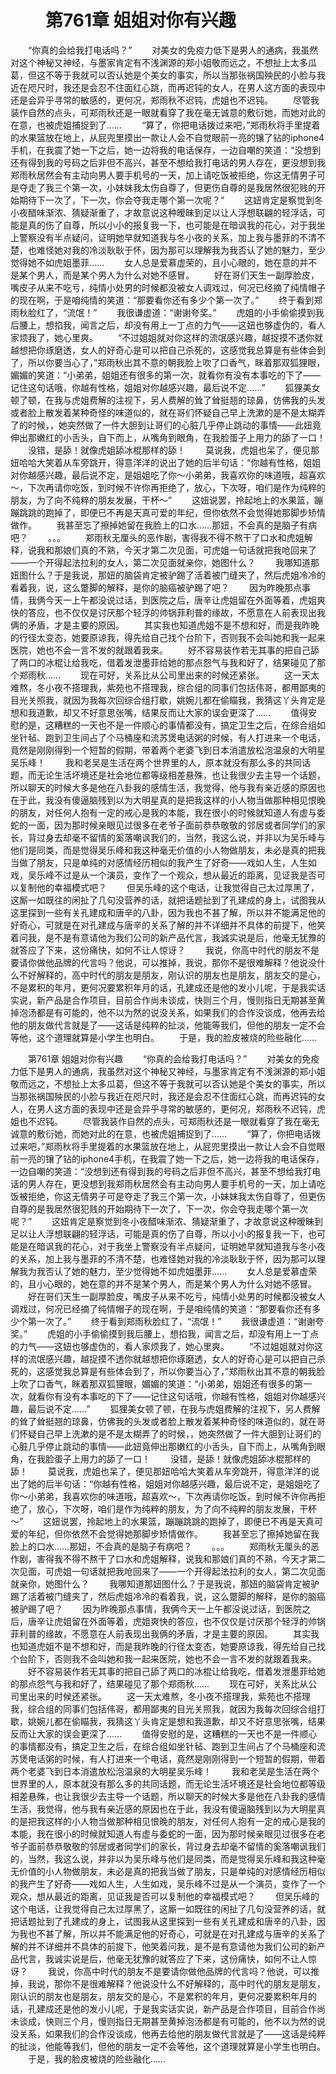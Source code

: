 # 　　第761章 姐姐对你有兴趣
　　“你真的会给我打电话吗？”
　　对美女的免疫力低下是男人的通病，我虽然对这个神秘又神经，与墨家肯定有不浅渊源的郑小姐敬而远之，不想扯上太多瓜葛，但这不等于我就可以否认她是个美女的事实，所以当那张祸国殃民的小脸与我近在咫尺时，我还是会忍不住面红心跳，而再迟钝的女人，在男人这方面的表现中还是会异乎寻常的敏感的，更何况，郑雨秋不迟钝，虎姐也不迟钝。
　　尽管我装作自然的点头，可郑雨秋还是一眼就看穿了我在毫无诚意的敷衍她，而她对此的在意，也被虎姐捕捉到了……
　　“算了，你把电话拨过来吧，”郑雨秋将手里提着的水果篮放在地上，从屁兜里摸出一款让人会不自觉眼前一亮的镶了钻的iphone4手机，在我震了她一下之后，她一边将我的电话保存，一边自嘲的笑道：“没想到还有得到我的号码之后非但不高兴，甚至不想给我打电话的男人存在，更没想到我郑雨秋居然会有主动向男人要手机号的一天，加上请吃饭被拒绝，你这无情男子可是夺走了我三个第一次，小妹妹我太伤自尊了，但更伤自尊的是我居然很犯贱的开始期待下一次了，下一次，你会夺我走哪个第一次呢？”
　　这妞肯定是察觉到冬小夜醋味渐浓、猜疑渐重了，才故意说这种暧昧到足以让人浮想联翩的轻浮话，可能是真的伤了自尊，所以小小的报复我一下，也可能是在暗讽我的花心，对于我坐上警察没有半点疑问，证明她早就知道我与冬小夜的关系，加上我与墨菲的不清不楚，也难怪她对我的冷淡耿耿于怀，因为那可以理解我为我否认了她的魅力，至少觉得她不如虎姐墨菲……
　　女人总是爱慕虚荣的，且小心眼的，她在意的并不是某个男人，而是某个男人为什么对她不感冒。
　　好在哥们天生一副厚脸皮，嘴皮子从来不吃亏，纯情小处男的时候都没被女人调戏过，何况已经摘了纯情帽子的现在啊，于是咱纯情的笑道：“那要看你还有多少个第一次了。”
　　终于看到郑雨秋脸红了，“流氓！”
　　我很谦虚道：“谢谢夸奖。”
　　虎姐的小手偷偷摸到我后腰上，想掐我，闻言之后，却没有用上一丁点的力气——这妞也够虚伪的，看人家烦我了，她心里爽。
　　“不过姐姐就对你这样的流氓感兴趣，越捉摸不透你就越想把你琢磨透，女人的好奇心是可以把自己杀死的，这感觉我总算是有些体会到了，所以你要当心了，”郑雨秋出其不意的朝我脸上吹了口香气，眯着那双狐狸眼，媚媚的笑道：“小弟弟，姐姐还有很多的第一次，就看你有没有本事吃的下了——记住这句话哦，你越有性格，姐姐对你越感兴趣，最后说不定……”
　　狐狸美女顿了顿，在我与虎姐费解的注视下，另人费解的耸了耸挺翘的琼鼻，仿佛我的头发或者脸上散发着某种奇怪的味道似的，就在哥们怀疑自己早上洗漱的是不是太糊弄了的时候，，她突然做了一件大胆到让哥们的心脏几乎停止跳动的事情——此妞竟伸出那嫩红的小舌头，自下而上，从嘴角到眼角，在我脸蛋子上用力的舔了一口！
　　没错，是舔！就像虎姐舔冰棍那样的舔！
　　莫说我，虎姐也呆了，便见那妞哈哈大笑着从车旁跳开，得意洋洋的说出了她的后半句话：“你越有性格，姐姐对你越感兴趣，最后说不定，是姐姐吃了你～小弟弟，我喜欢你的味道哦，超喜欢～，下次再请你吃饭，到时候不许你再拒绝了，放心，下次呀，咱们是作为纯粹的朋友，为了向不纯粹的朋友发展，干杯～”
　　这妞说罢，拎起地上的水果篮，蹦蹦跳跳的跑掉了，即便已不再是天真可爱的年纪，但你依然不会觉得她那脚步矫情做作。
　　我甚至忘了擦掉她留在我脸上的口水……那妞，不会真的是脑子有病吧？
　　。。。
　　郑雨秋无厘头的恶作剧，害得我不得不熬干了口水和虎姐解释，说我和那娘们真的不熟，今天才第二次见面，可虎姐一句话就把我呛回来了——一个开得起法拉利的女人，第二次见面就亲你，她图什么？
　　我哪知道那妞图什么？于是我说，那妞的脑袋肯定被驴踢了活着被门缝夹了，然后虎姐冷冷的看着我，说，这么蹩脚的解释，是你的脑癌被驴踢了吧？
　　因为昨晚那点事情，我俩今天一上午都没说过话，到医院之后，唐辛让虎姐留在外面等着，虎姐爽快的答应，也不仅仅是讨厌那个轻浮的帅锅菲利普的缘故，不愿意在人前表现出我俩的矛盾，才是主要的原因。
　　其实我也知道虎姐不是不想和好，而是我昨晚的行径太变态，她要原谅我，得先给自己找个台阶下，否则我不会叫她和我一起来医院，她也不会一言不发的就跟着我来。
　　好不容易装作若无其事的把自己舔了两口的冰棍让给我吃，借着发泄墨菲给她的那点怨气与我和好了，结果碰见了那个郑雨秋……
　　现在可好，关系比从公司里出来的时候还紧张。
　　这一天太难熬，冬小夜不搭理我，紫苑也不搭理我，综合组的同事们包括伟哥，都用鄙夷的目光关照我，就因为我每次回综合组打歇，姚婉儿都在偷瞄我，我猜这丫头肯定是想和我道歉，却又不好意思张嘴，结果反而让大家的误会更深了……
　　值得安慰的是，这糟糕的一天也不是一件顺心的事情都没有，搞定卫生之后，在综合组如坐针毡、跑到卫生间占了个马桶座和流苏煲电话粥的时候，有人打进来一个电话，竟然是刚刚得到一个短暂的假期，带着两个老婆飞到日本消遣放松泡温泉的大明星吴乐峰！
　　我和老吴是生活在两个世界里的人，原本就没有那么多的共同话题，而无论生活坏境还是社会地位都等级相差悬殊，也让我很少去主导一个话题，所以聊天的时候大多是他在八卦我的感情生活，我觉得，他与我有亲近感的原因也在于此，我没有傻逼脑残到以为大明星真的是把我这样的小人物当做那种相见恨晚的朋友，对任何人抱有一定的戒心是我的本能，我在很小的时候就知道人有虚与委蛇的一面，因为那时候亲眼见过很多在老爷子面前恭恭敬敬的邻居或者同学们的家长，背过身去却毫不留情的奚落嘲讽我们的，当然，我这么说，并非以为吴乐峰与他们是同类，而是觉得吴乐峰和我这种毫无价值的小人物做朋友，未必是真的把我当做了朋友，只是单纯的对感情经历相似的我产生了好奇——戏如人生，人生如戏，吴乐峰不过是从一个演员，变作了一个观众，想从最近的距离，见证我是否可以复制他的幸福模式吧？
　　但吴乐峰的这个电话，让我觉得自己太过厚黑了，这厮一如既往的闲扯了几句没营养的话，就把话题扯到了孔建成的身上，试图我从这里探到一些有关孔建成和唐辛的八卦，因为我也不甚了解，所以并不能满足他的好奇心，可就是在对孔建成与唐辛的关系了解的并不详细并不具体的前提下，他笑着问我，是不是有意请他为我们公司的新产品代言，我诚实说是后，他毫无犹豫的就答应了下来，这份痛快，如何不让人惊讶？
　　我说，你高中时代的朋友不是要请你做他品牌的代言吗？他说，可以推掉，我说，那你不是很难解释？他说没什么不好解释的，高中时代的朋友是朋友，刚认识的朋友也是朋友，朋友交的是心，不是累积的年月，更何况要累积年月的话，孔建成还是他的发小儿呢，于是我实话实说，新产品是合作项目，目前合作尚未谈成，快则三个月，慢则指日无期甚至黄掉泡汤都是有可能的，他不以为然的说没关系，如果我们的合作没谈成，他再去给他的朋友做代言就是了——这话是纯粹的扯淡，他能等我们，但他的朋友一定不会等他，这个道理就算是小学生也明白。
　　于是，我的脸皮被烧的险些融化……

　　第761章 姐姐对你有兴趣
　　“你真的会给我打电话吗？”
　　对美女的免疫力低下是男人的通病，我虽然对这个神秘又神经，与墨家肯定有不浅渊源的郑小姐敬而远之，不想扯上太多瓜葛，但这不等于我就可以否认她是个美女的事实，所以当那张祸国殃民的小脸与我近在咫尺时，我还是会忍不住面红心跳，而再迟钝的女人，在男人这方面的表现中还是会异乎寻常的敏感的，更何况，郑雨秋不迟钝，虎姐也不迟钝。
　　尽管我装作自然的点头，可郑雨秋还是一眼就看穿了我在毫无诚意的敷衍她，而她对此的在意，也被虎姐捕捉到了……
　　“算了，你把电话拨过来吧，”郑雨秋将手里提着的水果篮放在地上，从屁兜里摸出一款让人会不自觉眼前一亮的镶了钻的iphone4手机，在我震了她一下之后，她一边将我的电话保存，一边自嘲的笑道：“没想到还有得到我的号码之后非但不高兴，甚至不想给我打电话的男人存在，更没想到我郑雨秋居然会有主动向男人要手机号的一天，加上请吃饭被拒绝，你这无情男子可是夺走了我三个第一次，小妹妹我太伤自尊了，但更伤自尊的是我居然很犯贱的开始期待下一次了，下一次，你会夺我走哪个第一次呢？”
　　这妞肯定是察觉到冬小夜醋味渐浓、猜疑渐重了，才故意说这种暧昧到足以让人浮想联翩的轻浮话，可能是真的伤了自尊，所以小小的报复我一下，也可能是在暗讽我的花心，对于我坐上警察没有半点疑问，证明她早就知道我与冬小夜的关系，加上我与墨菲的不清不楚，也难怪她对我的冷淡耿耿于怀，因为那可以理解我为我否认了她的魅力，至少觉得她不如虎姐墨菲……
　　女人总是爱慕虚荣的，且小心眼的，她在意的并不是某个男人，而是某个男人为什么对她不感冒。
　　好在哥们天生一副厚脸皮，嘴皮子从来不吃亏，纯情小处男的时候都没被女人调戏过，何况已经摘了纯情帽子的现在啊，于是咱纯情的笑道：“那要看你还有多少个第一次了。”
　　终于看到郑雨秋脸红了，“流氓！”
　　我很谦虚道：“谢谢夸奖。”
　　虎姐的小手偷偷摸到我后腰上，想掐我，闻言之后，却没有用上一丁点的力气——这妞也够虚伪的，看人家烦我了，她心里爽。
　　“不过姐姐就对你这样的流氓感兴趣，越捉摸不透你就越想把你琢磨透，女人的好奇心是可以把自己杀死的，这感觉我总算是有些体会到了，所以你要当心了，”郑雨秋出其不意的朝我脸上吹了口香气，眯着那双狐狸眼，媚媚的笑道：“小弟弟，姐姐还有很多的第一次，就看你有没有本事吃的下了——记住这句话哦，你越有性格，姐姐对你越感兴趣，最后说不定……”
　　狐狸美女顿了顿，在我与虎姐费解的注视下，另人费解的耸了耸挺翘的琼鼻，仿佛我的头发或者脸上散发着某种奇怪的味道似的，就在哥们怀疑自己早上洗漱的是不是太糊弄了的时候，，她突然做了一件大胆到让哥们的心脏几乎停止跳动的事情——此妞竟伸出那嫩红的小舌头，自下而上，从嘴角到眼角，在我脸蛋子上用力的舔了一口！
　　没错，是舔！就像虎姐舔冰棍那样的舔！
　　莫说我，虎姐也呆了，便见那妞哈哈大笑着从车旁跳开，得意洋洋的说出了她的后半句话：“你越有性格，姐姐对你越感兴趣，最后说不定，是姐姐吃了你～小弟弟，我喜欢你的味道哦，超喜欢～，下次再请你吃饭，到时候不许你再拒绝了，放心，下次呀，咱们是作为纯粹的朋友，为了向不纯粹的朋友发展，干杯～”
　　这妞说罢，拎起地上的水果篮，蹦蹦跳跳的跑掉了，即便已不再是天真可爱的年纪，但你依然不会觉得她那脚步矫情做作。
　　我甚至忘了擦掉她留在我脸上的口水……那妞，不会真的是脑子有病吧？
　　。。。
　　郑雨秋无厘头的恶作剧，害得我不得不熬干了口水和虎姐解释，说我和那娘们真的不熟，今天才第二次见面，可虎姐一句话就把我呛回来了——一个开得起法拉利的女人，第二次见面就亲你，她图什么？
　　我哪知道那妞图什么？于是我说，那妞的脑袋肯定被驴踢了活着被门缝夹了，然后虎姐冷冷的看着我，说，这么蹩脚的解释，是你的脑癌被驴踢了吧？
　　因为昨晚那点事情，我俩今天一上午都没说过话，到医院之后，唐辛让虎姐留在外面等着，虎姐爽快的答应，也不仅仅是讨厌那个轻浮的帅锅菲利普的缘故，不愿意在人前表现出我俩的矛盾，才是主要的原因。
　　其实我也知道虎姐不是不想和好，而是我昨晚的行径太变态，她要原谅我，得先给自己找个台阶下，否则我不会叫她和我一起来医院，她也不会一言不发的就跟着我来。
　　好不容易装作若无其事的把自己舔了两口的冰棍让给我吃，借着发泄墨菲给她的那点怨气与我和好了，结果碰见了那个郑雨秋……
　　现在可好，关系比从公司里出来的时候还紧张。
　　这一天太难熬，冬小夜不搭理我，紫苑也不搭理我，综合组的同事们包括伟哥，都用鄙夷的目光关照我，就因为我每次回综合组打歇，姚婉儿都在偷瞄我，我猜这丫头肯定是想和我道歉，却又不好意思张嘴，结果反而让大家的误会更深了……
　　值得安慰的是，这糟糕的一天也不是一件顺心的事情都没有，搞定卫生之后，在综合组如坐针毡、跑到卫生间占了个马桶座和流苏煲电话粥的时候，有人打进来一个电话，竟然是刚刚得到一个短暂的假期，带着两个老婆飞到日本消遣放松泡温泉的大明星吴乐峰！
　　我和老吴是生活在两个世界里的人，原本就没有那么多的共同话题，而无论生活坏境还是社会地位都等级相差悬殊，也让我很少去主导一个话题，所以聊天的时候大多是他在八卦我的感情生活，我觉得，他与我有亲近感的原因也在于此，我没有傻逼脑残到以为大明星真的是把我这样的小人物当做那种相见恨晚的朋友，对任何人抱有一定的戒心是我的本能，我在很小的时候就知道人有虚与委蛇的一面，因为那时候亲眼见过很多在老爷子面前恭恭敬敬的邻居或者同学们的家长，背过身去却毫不留情的奚落嘲讽我们的，当然，我这么说，并非以为吴乐峰与他们是同类，而是觉得吴乐峰和我这种毫无价值的小人物做朋友，未必是真的把我当做了朋友，只是单纯的对感情经历相似的我产生了好奇——戏如人生，人生如戏，吴乐峰不过是从一个演员，变作了一个观众，想从最近的距离，见证我是否可以复制他的幸福模式吧？
　　但吴乐峰的这个电话，让我觉得自己太过厚黑了，这厮一如既往的闲扯了几句没营养的话，就把话题扯到了孔建成的身上，试图我从这里探到一些有关孔建成和唐辛的八卦，因为我也不甚了解，所以并不能满足他的好奇心，可就是在对孔建成与唐辛的关系了解的并不详细并不具体的前提下，他笑着问我，是不是有意请他为我们公司的新产品代言，我诚实说是后，他毫无犹豫的就答应了下来，这份痛快，如何不让人惊讶？
　　我说，你高中时代的朋友不是要请你做他品牌的代言吗？他说，可以推掉，我说，那你不是很难解释？他说没什么不好解释的，高中时代的朋友是朋友，刚认识的朋友也是朋友，朋友交的是心，不是累积的年月，更何况要累积年月的话，孔建成还是他的发小儿呢，于是我实话实说，新产品是合作项目，目前合作尚未谈成，快则三个月，慢则指日无期甚至黄掉泡汤都是有可能的，他不以为然的说没关系，如果我们的合作没谈成，他再去给他的朋友做代言就是了——这话是纯粹的扯淡，他能等我们，但他的朋友一定不会等他，这个道理就算是小学生也明白。
　　于是，我的脸皮被烧的险些融化……
